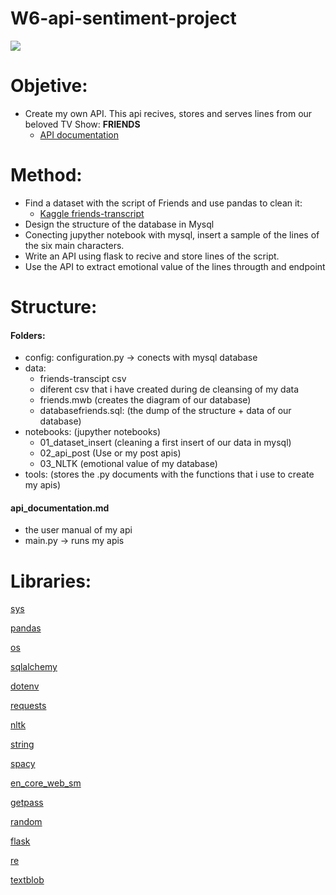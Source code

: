 # W6-api-sentiment-project

![](https://media1.popsugar-assets.com/files/thumbor/CSTJRBzkQILxTqJfq761vtkDnnQ/fit-in/1024x1024/filters:format_auto-!!-:strip_icc-!!-/2014/07/28/928/n/1922283/6f2bf2d182bef221_orig-21241971/i/When-She-Harnesses-Her-Star-Power.gif)

# Objetive:

- Create my own API. This api recives, stores and serves lines from our beloved TV Show: **FRIENDS**
    - [API documentation](https://github.com/data2021oct/W6-api-sentiment-project/blob/main/api_documentation.md)
    

# Method:
- Find a dataset with the script of Friends and use pandas to clean it: 
    - [Kaggle friends-transcript](https://www.kaggle.com/ryanstonebraker/friends-transcript)
- Design the structure of the database in Mysql
- Conecting jupyther notebook with mysql, insert a sample of the lines of the six main characters.
- Write an API using flask to recive and store lines of the script.
- Use the API to extract emotional value of the lines througth and endpoint


# Structure:
#### Folders:
- config: configuration.py -> conects with mysql database
- data:
    - friends-transcipt csv
    - diferent csv that i have created during de cleansing of my data
    - friends.mwb (creates the diagram of our database)
    - databasefriends.sql: (the dump of the structure + data of our database)
- notebooks: (jupyther notebooks)
    - 01_dataset_insert (cleaning a first insert of our data in mysql)
    - 02_api_post (Use or my post apis)
    - 03_NLTK (emotional value of my database)
- tools: (stores the .py documents with the functions that i use to create my apis)
#### api_documentation.md
- the user manual of my api
- main.py -> runs my apis
    
# Libraries:

[sys](https://docs.python.org/3/library/sys.html)

[pandas](https://pandas.pydata.org/)

[os](https://docs.python.org/3/library/os.html)

[sqlalchemy](https://docs.sqlalchemy.org/en/14/)

[dotenv](https://pypi.org/project/python-dotenv/)

[requests](https://pypi.org/project/requests/2.7.0/)

[nltk](https://www.nltk.org/)

[string](https://docs.python.org/3/library/string.html)

[spacy](https://spacy.io/api/doc)

[en_core_web_sm](https://spacy.io/models/en)

[getpass](https://docs.python.org/es/3/library/getpass.html)

[random](https://docs.python.org/es/3/library/random.html)

[flask](https://flask.palletsprojects.com/en/2.0.x/)

[re](https://docs.python.org/3/library/re.html)

[textblob](https://textblob.readthedocs.io/en/dev/)


